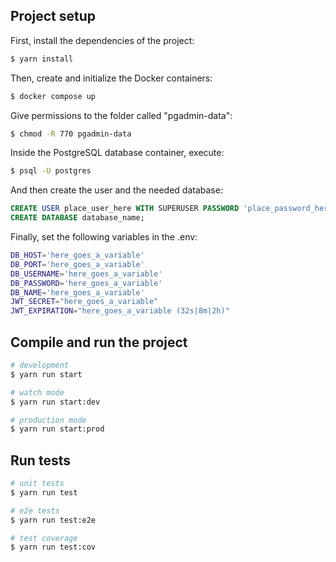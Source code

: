 ## Project setup

First, install the dependencies of the project:

```bash
$ yarn install
```

Then, create and initialize the Docker containers:

```bash
$ docker compose up
```

Give permissions to the folder called "pgadmin-data":

```bash
$ chmod -R 770 pgadmin-data
```

Inside the PostgreSQL database container, execute:

```bash
$ psql -U postgres
```

And then create the user and the needed database:

```SQL
CREATE USER place_user_here WITH SUPERUSER PASSWORD 'place_password_here';
CREATE DATABASE database_name;
```

Finally, set the following variables in the .env:
```bash
DB_HOST='here_goes_a_variable'
DB_PORT='here_goes_a_variable'
DB_USERNAME='here_goes_a_variable'
DB_PASSWORD='here_goes_a_variable'
DB_NAME='here_goes_a_variable'
JWT_SECRET="here_goes_a_variable"
JWT_EXPIRATION="here_goes_a_variable (32s|8m|2h)"
```

## Compile and run the project

```bash
# development
$ yarn run start

# watch mode
$ yarn run start:dev

# production mode
$ yarn run start:prod
```

## Run tests

```bash
# unit tests
$ yarn run test

# e2e tests
$ yarn run test:e2e

# test coverage
$ yarn run test:cov
```